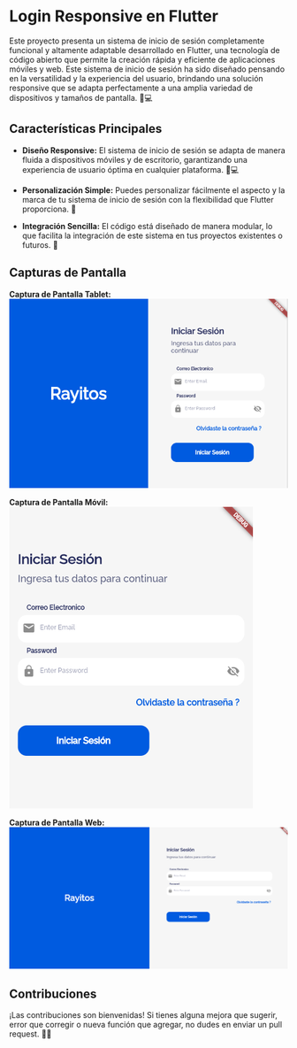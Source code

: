 # Login Responsive en Flutter

Este proyecto presenta un sistema de inicio de sesión completamente funcional y altamente adaptable desarrollado en Flutter, una tecnología de código abierto que permite la creación rápida y eficiente de aplicaciones móviles y web. Este sistema de inicio de sesión ha sido diseñado pensando en la versatilidad y la experiencia del usuario, brindando una solución responsive que se adapta perfectamente a una amplia variedad de dispositivos y tamaños de pantalla. 📱💻

## Características Principales

- **Diseño Responsive:** El sistema de inicio de sesión se adapta de manera fluida a dispositivos móviles y de escritorio, garantizando una experiencia de usuario óptima en cualquier plataforma. 📱💻

- **Personalización Simple:** Puedes personalizar fácilmente el aspecto y la marca de tu sistema de inicio de sesión con la flexibilidad que Flutter proporciona. 🎨
  
- **Integración Sencilla:** El código está diseñado de manera modular, lo que facilita la integración de este sistema en tus proyectos existentes o futuros. 🧩

## Capturas de Pantalla

**Captura de Pantalla Tablet:**
<br>
![Captura de Pantalla Tablet](https://github.com/emmaprofemx/LoginResponsive/blob/main/lib/images/captablet.png)

**Captura de Pantalla Móvil:**
<br>
![Captura de Pantalla Móvil](https://github.com/emmaprofemx/LoginResponsive/blob/main/lib/images/capmovil.png)

**Captura de Pantalla Web:**
<br>
![Captura de Pantalla Web](https://github.com/emmaprofemx/LoginResponsive/blob/main/lib/images/capweb.png)

## Contribuciones

¡Las contribuciones son bienvenidas! Si tienes alguna mejora que sugerir, error que corregir o nueva función que agregar, no dudes en enviar un pull request. 👏🤝






